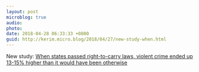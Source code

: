 ```yaml
---
layout: post
microblog: true
audio: 
photo: 
date: 2018-04-28 06:33:33 +0800
guid: http://kerim.micro.blog/2018/04/27/new-study-when.html
---
```

New study: [When states passed right-to-carry laws, violent crime ended up 13-15% higher than it would have been otherwise](http://www.thenation.com/article/actually-guns-do-kill-people/)
